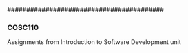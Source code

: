 #########################################
### COSC110

Assignments from Introduction to Software Development unit
